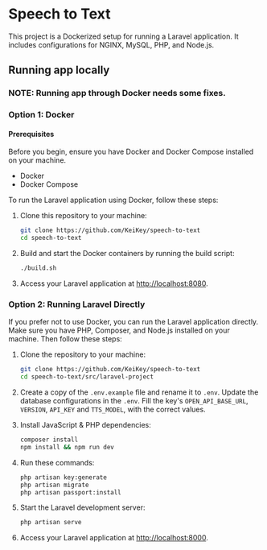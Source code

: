 # Speech to Text

This project is a Dockerized setup for running a Laravel application. It includes configurations for NGINX, MySQL, PHP, and Node.js.

## Running app locally

### NOTE: Running app through Docker needs some fixes.

### Option 1: Docker

#### Prerequisites

Before you begin, ensure you have Docker and Docker Compose installed on your machine.

- Docker
- Docker Compose

To run the Laravel application using Docker, follow these steps:

1. Clone this repository to your machine:

    ```bash
    git clone https://github.com/KeiKey/speech-to-text
    cd speech-to-text
    ```

2. Build and start the Docker containers by running the build script:

    ```bash
    ./build.sh
    ```

3. Access your Laravel application at [http://localhost:8080](http://localhost:8080).

### Option 2: Running Laravel Directly

If you prefer not to use Docker, you can run the Laravel application directly. Make sure you have PHP, Composer, and Node.js installed on your machine. Then follow these steps:

1. Clone the repository to your machine:

    ```bash
    git clone https://github.com/KeiKey/speech-to-text
    cd speech-to-text/src/laravel-project
    ```

2. Create a copy of the `.env.example` file and rename it to `.env`. Update the database configurations in the `.env`. 
Fill the key's `OPEN_API_BASE_URL`, `VERSION`, `API_KEY` and `TTS_MODEL`,  with the correct values.

3. Install JavaScript & PHP dependencies:

    ```bash
    composer install
    npm install && npm run dev
    ```

4. Run these commands:

    ```bash
    php artisan key:generate
    php artisan migrate
    php artisan passport:install
    ```

5. Start the Laravel development server:

    ```bash
    php artisan serve
    ```

6. Access your Laravel application at [http://localhost:8000](http://localhost:8000).